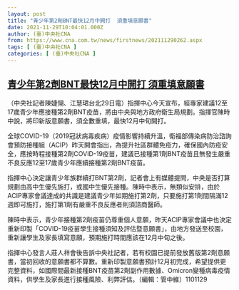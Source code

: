 ```yaml
---
layout: post
title: "青少年第2劑BNT最快12月中開打  須重填意願書"
date: 2021-11-29T10:04:01.000Z
author: (臺)中央社CNA
from: https://www.cna.com.tw/news/firstnews/202111290262.aspx
tags: [ (臺)中央社CNA ]
categories: [ (臺)中央社CNA ]
---
```

<!--1638180241000-->
[青少年第2劑BNT最快12月中開打  須重填意願書](https://www.cna.com.tw/news/firstnews/202111290262.aspx)
------

<div>
<div></div><div><p>（中央社記者陳婕翎、江慧珺台北29日電）指揮中心今天宣布，經專家建議12至17歲青少年應接種第2劑BNT疫苗，將由中央與地方政府衛生局規劃。指揮官陳時中說，將印新版意願書，須全數重填，最快12月中旬開打。</p><p>全球COVID-19（2019冠狀病毒疾病）疫情影響持續升溫，衛福部傳染病防治諮詢會預防接種組（ACIP）昨天開會指出，為提升社區群體免疫力，確保國內防疫安全，應按時程接種第2劑COVID-19疫苗，建議已接種第1劑BNT疫苗且無發生嚴重不良反應12至17歲青少年應續接種第2劑BNT疫苗。</p><p>指揮中心決定讓青少年族群續打BNT第2劑，記者會上有媒體提問，中央是否打算規劃由高中生優先施打，或國中生優先接種。陳時中表示，無類似安排，由於ACIP專家會議達成的共識是建議青少年如期施打第2劑，只要施打第1劑間隔滿12週即可施打，施打第1劑有嚴重不良反應者則須諮商醫師。</p><p>陳時中表示，青少年接種第2劑疫苗仍尊重個人意願，昨天ACIP專家會議中也決定重新印製「COVID-19疫苗學生接種須知及評估暨意願書」，由地方發送至校園，重新讓學生及家長填寫意願，預期施打時間應該在12月中旬之後。</p><p>指揮中心發言人莊人祥會後告訴中央社記者，若有校園已提前發放舊版第2劑意願書，當初回收的意願書都不算數。重新印製意願書預計12月初完成，希望提供更完整資料，如國際間最新接種BNT疫苗第2劑副作用數據、Omicron變種病毒疫情資料，供學生及家長進行接種風險、利弊評估。（編輯：管中維）1101129</p></div>
</div>
